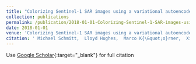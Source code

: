 ```yaml
---
title: "Colorizing Sentinel-1 SAR images using a variational autoencoder conditioned on Sentinel-2 imagery"
collection: publications
permalink: /publication/2018-01-01-Colorizing-Sentinel-1-SAR-images-using-a-variational-autoencoder-conditioned-on-Sentinel-2-imagery
date: 2018-01-01
venue: 'Colorizing Sentinel-1 SAR images using a variational autoencoder conditioned on Sentinel-2 imagery'
citation: ' Michael Schmitt,  Lloyd Hughes,  Marco K{\&quot;o}rner,  Xiao Zhu, &quot;Colorizing Sentinel-1 SAR images using a variational autoencoder conditioned on Sentinel-2 imagery.&quot; Colorizing Sentinel-1 SAR images using a variational autoencoder conditioned on Sentinel-2 imagery, 2018.'
---
```

Use [Google Scholar](https://scholar.google.com/scholar?q=Colorizing+Sentinel+1+SAR+images+using+a+variational+autoencoder+conditioned+on+Sentinel+2+imagery){:target="_blank"} for full citation